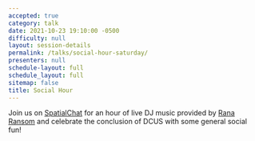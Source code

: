 ```yaml
---
accepted: true
category: talk
date: 2021-10-23 19:10:00 -0500
difficulty: null
layout: session-details
permalink: /talks/social-hour-saturday/
presenters: null
schedule-layout: full
schedule_layout: full
sitemap: false
title: Social Hour
---
```


Join us on [SpatialChat](/chat/) for an hour of live DJ music provided by [Rana Ransom](https://www.facebook.com/ranaransom/) and celebrate the conclusion of DCUS with some general social fun!
